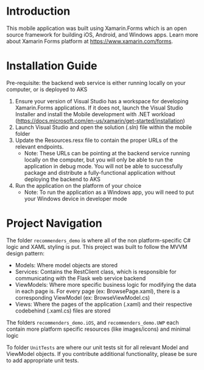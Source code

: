 # Introduction
This mobile application was built using Xamarin.Forms which is an open source framework for building iOS, Android, and Windows apps. Learn more about Xamarin Forms platform at https://www.xamarin.com/forms.

# Installation Guide
Pre-requisite: the backend web service is either running locally on your computer, or is deployed to AKS

1. Ensure your version of Visual Studio has a workspace for developing Xamarin.Forms applications. If it does not, launch the Visual Studio Installer and install the Mobile development with .NET workload (https://docs.microsoft.com/en-us/xamarin/get-started/installation) 
2. Launch Visual Studio and open the solution (.sln) file within the mobile folder
3. Update the Resources.resx file to contain the proper URLs of the relevant endpoints.
    * Note: These URLs can be pointing at the backend service running locally on the computer, but you will only be able to run the application in debug mode. You will not be able to successfully package and distribute a fully-functional application without deploying the backend to AKS
4. Run the application on the platform of your choice
    * Note: To run the application as a Windows app, you will need to put your Windows device in developer mode

# Project Navigation

The folder `recommenders_demo` is where all of the non platform-specific C# logic and XAML styling is put. This project was built to follow the MVVM design pattern:

* Models: Where model objects are stored
* Services: Contains the RestClient class, which is responsible for communicating with the Flask web service backend 
* ViewModels: Where more specific business logic for modifying the data in each page is. For every page (ex: BrowsePage.xaml), there is a corresponding ViewModel (ex: BrowseViewModel.cs)
* Views: Where the pages of the application (.xaml) and their respective codebehind (.xaml.cs) files are stored

The folders `recommenders_demo.iOS`, and `recommenders_demo.UWP` each contain more platform specific resources (like images/icons) and minimal logic 

To folder `UnitTests` are where our unit tests sit for all relevant Model and ViewModel objects. If you contribute additional functionality, please be sure to add appropriate unit tests.